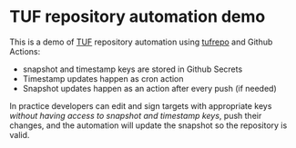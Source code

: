 # TUF repository automation demo

This is a demo of [TUF](https://theupdateframework.io/) repository automation using [tufrepo](https://github.com/vmware-labs/repository-editor-for-tuf) and Github Actions:
 * snapshot and timestamp keys are stored in Github Secrets
 * Timestamp updates happen as cron action
 * Snapshot updates happen as an action after every push (if needed)

In practice developers can edit and sign targets with appropriate keys _without having access to snapshot and timestamp keys_, push their changes, and the automation will update the snapshot so the repository is valid.
